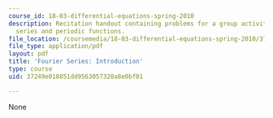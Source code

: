 ```yaml
---
course_id: 18-03-differential-equations-spring-2010
description: Recitation handout containing problems for a group activity on Fourier
  series and periodic functions.
file_location: /coursemedia/18-03-differential-equations-spring-2010/37249e018851dd9563057320a8e0bf01_MIT18_03S10_rec_13.pdf
file_type: application/pdf
layout: pdf
title: 'Fourier Series: Introduction'
type: course
uid: 37249e018851dd9563057320a8e0bf01

---
```

None
